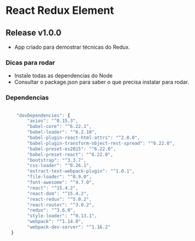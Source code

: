 # React Redux Element

## Release v1.0.0
- App criado para demostrar técnicas do Redux.

### Dicas para rodar
- Instale todas as dependencias do Node
- Consultar o package.json para saber o que precisa instalar para rodar.

### Dependencias

```javascript

    "devDependencies": {
        "axios": "^0.15.3",
        "babel-core": "^6.22.1",
        "babel-loader": "^6.2.10",
        "babel-plugin-react-html-attrs": "^2.0.0",
        "babel-plugin-transform-object-rest-spread": "^6.22.0",
        "babel-preset-es2015": "^6.22.0",
        "babel-preset-react": "^6.22.0",
        "bootstrap": "^3.3.7",
        "css-loader": "^0.26.1",
        "extract-text-webpack-plugin": "^1.0.1",
        "file-loader": "^0.9.0",
        "font-awesome": "^4.7.0",
        "react": "^15.4.2",
        "react-dom": "^15.4.2",
        "react-redux": "^5.0.2",
        "react-router": "^3.0.2",
        "redux": "^3.6.0",
        "style-loader": "^0.13.1",
        "webpack": "^1.14.0",
        "webpack-dev-server": "^1.16.2"
  }

```
